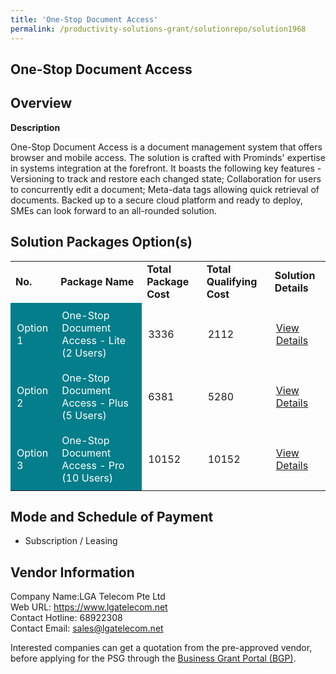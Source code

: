```yaml
---
title: 'One-Stop Document Access'
permalink: /productivity-solutions-grant/solutionrepo/solution1968
---
```


## One-Stop Document Access

## Overview

**Description**

One-Stop Document Access is a document management system that offers browser and mobile access. The solution is crafted with Prominds' expertise in systems integration at the forefront. It boasts the following key features - Versioning to track and restore each changed state; Collaboration for users to concurrently edit a document; Meta-data tags allowing quick retrieval of documents. Backed up to a secure cloud platform and ready to deploy, SMEs can look forward to an all-rounded solution.

## Solution Packages Option(s)

<table>
<tr>
<td><b>No.</b></td>
<td><b>Package Name</b></td>
<td><b>Total Package Cost</b></td>
<td><b>Total Qualifying Cost</b></td>
<td><b>Solution Details</b></td>
</tr>
<tr>
<td style='padding: 10px; background-color: #037E8A; color: #FFFFFF;'>Option 1</td>
<td style='padding: 10px; background-color: #037E8A; color: #FFFFFF;'>One-Stop Document Access - Lite (2 Users)</td>
<td style='padding: 10px;'>3336</td>
<td style='padding: 10px;'>2112</td>
<td style='padding: 10px;'><a href='https://www.gobusiness.gov.sg/images/psg/20200713_Desensitised_Annex_3_Part_1.pdf' target='_blank'>View Details</a></td>
</tr>
<tr>
<td style='padding: 10px; background-color: #037E8A; color: #FFFFFF;'>Option 2</td>
<td style='padding: 10px; background-color: #037E8A; color: #FFFFFF;'>One-Stop Document Access - Plus (5 Users)</td>
<td style='padding: 10px;'>6381</td>
<td style='padding: 10px;'>5280</td>
<td style='padding: 10px;'><a href='https://www.gobusiness.gov.sg/images/psg/20200713_Desensitised_Annex_3_Part_2.pdf' target='_blank'>View Details</a></td>
</tr>
<tr>
<td style='padding: 10px; background-color: #037E8A; color: #FFFFFF;'>Option 3</td>
<td style='padding: 10px; background-color: #037E8A; color: #FFFFFF;'>One-Stop Document Access - Pro (10 Users)</td>
<td style='padding: 10px;'>10152</td>
<td style='padding: 10px;'>10152</td>
<td style='padding: 10px;'><a href='https://www.gobusiness.gov.sg/images/psg/20200713_Desensitised_Annex_3_Part_3.pdf' target='_blank'>View Details</a></td>
</tr>
</table>

## Mode and Schedule of Payment

 - Subscription / Leasing

## Vendor Information

 Company Name:LGA Telecom Pte Ltd <br>Web URL: https://www.lgatelecom.net <br>Contact Hotline: 68922308 <br>Contact Email: sales@lgatelecom.net <br>

Interested companies can get a quotation from the pre-approved vendor, before applying for the PSG through the <a href='https://www.businessgrants.gov.sg/' target='_blank' rel='noopener'>Business Grant Portal (BGP)</a>.

<script src="/jquery/resize-tables.js"></script>
